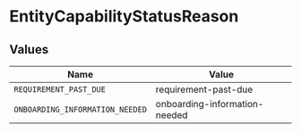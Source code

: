# EntityCapabilityStatusReason


## Values

| Name                            | Value                           |
| ------------------------------- | ------------------------------- |
| `REQUIREMENT_PAST_DUE`          | requirement-past-due            |
| `ONBOARDING_INFORMATION_NEEDED` | onboarding-information-needed   |